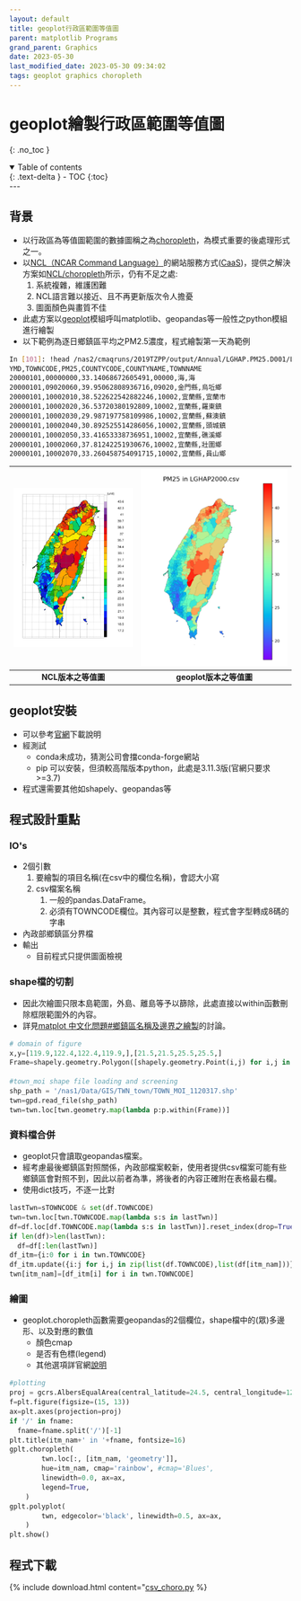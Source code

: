 ```yaml
---
layout: default
title: geoplot行政區範圍等值圖
parent: matplotlib Programs
grand_parent: Graphics
date: 2023-05-30
last_modified_date: 2023-05-30 09:34:02
tags: geoplot graphics choropleth
---
```


# geoplot繪製行政區範圍等值圖
{: .no_toc }

<details open markdown="block">
  <summary>
    Table of contents
  </summary>
  {: .text-delta }
- TOC
{:toc}
</details>
---

## 背景

- 以行政區為等值圖範圍的數據圖稱之為[choropleth](https://en.wikipedia.org/wiki/Choropleth_map)，為模式重要的後處理形式之一。
- 以[NCL（NCAR Command Language）](https://www.ncl.ucar.edu/)的網站服務方式([CaaS](http://125.229.149.182/chrpleth.html))，提供之解決方案如[NCL/choropleth](../NCL/choropleth.md)所示，仍有不足之處:
  1. 系統複雜，維護困難
  2. NCL語言難以接近、且不再更新版次令人擔憂
  3. 圖面顏色與畫質不佳
- 此處方案以[geoplot](https://ithelp.ithome.com.tw/articles/10204839)模組呼叫matplotlib、geopandas等一般性之python模組進行繪製
- 以下範例為逐日鄉鎮區平均之PM2.5濃度，程式繪製第一天為範例

```bash
In [101]: !head /nas2/cmaqruns/2019TZPP/output/Annual/LGHAP.PM25.D001/LGHAP2000.csv
YMD,TOWNCODE,PM25,COUNTYCODE,COUNTYNAME,TOWNNAME
20000101,00000000,33.14068672605491,00000,海,海
20000101,09020060,39.95062808936716,09020,金門縣,烏坵鄉
20000101,10002010,38.522622542882246,10002,宜蘭縣,宜蘭市
20000101,10002020,36.53720380192809,10002,宜蘭縣,羅東鎮
20000101,10002030,29.987197758109986,10002,宜蘭縣,蘇澳鎮
20000101,10002040,30.892525514286056,10002,宜蘭縣,頭城鎮
20000101,10002050,33.41653338736951,10002,宜蘭縣,礁溪鄉
20000101,10002060,37.81242251930676,10002,宜蘭縣,壯圍鄉
20000101,10002070,33.260458754091715,10002,宜蘭縣,員山鄉
```

|![](https://github.com/sinotec2/Focus-on-Air-Quality/raw/main/attachments/2023-05-30-10-51-07.png)|![](https://github.com/sinotec2/Focus-on-Air-Quality/raw/main/attachments/2023-05-30-09-47-27.png)|
|:-:|:-:|
|<b>NCL版本之等值圖</b>|<b>geoplot版本之等值圖</b>|


## geoplot安裝

- 可以參考[官網](https://residentmario.github.io/geoplot/installation.html)下載說明
- 經測試
  - conda未成功，猜測公司會擋conda-forge網站
  - pip 可以安裝，但須較高階版本python，此處是3.11.3版(官網只要求>=3.7)
- 程式還需要其他如shapely、geopandas等

## 程式設計重點

### IO's

- 2個引數
  1. 要繪製的項目名稱(在csv中的欄位名稱)，會認大小寫
  2. csv檔案名稱
     1. 一般的pandas.DataFrame。
     2. 必須有TOWNCODE欄位。其內容可以是整數，程式會字型轉成8碼的字串
- 內政部鄉鎮區分界檔
- 輸出
  - 目前程式只提供圖面檢視

### shape檔的切割

- 因此次繪圖只限本島範圍，外島、離島等予以篩除，此處直接以within函數刪除框限範圍外的內容。
- 詳見[matplot 中文化問題#鄉鎮區名稱及邊界之繪製](https://sinotec2.github.io/FAQ/2023/05/29/matplotlib_ttf.html#鄉鎮區名稱及邊界之繪製)的討論。

```python
# domain of figure
x,y=[119.9,122.4,122.4,119.9,],[21.5,21.5,25.5,25.5,]
Frame=shapely.geometry.Polygon([shapely.geometry.Point(i,j) for i,j in zip(x,y)])

#town_moi shape file loading and screening
shp_path = '/nas1/Data/GIS/TWN_town/TOWN_MOI_1120317.shp'
twn=gpd.read_file(shp_path)
twn=twn.loc[twn.geometry.map(lambda p:p.within(Frame))]
```

### 資料檔合併

- geoplot只會讀取geopandas檔案。
- 經考慮最後鄉鎮區對照關係，內政部檔案較新，使用者提供csv檔案可能有些鄉鎮區會對照不到，因此以前者為準，將後者的內容正確附在表格最右欄。
- 使用dict技巧，不逐一比對

```python
lastTwn=sTOWNCODE & set(df.TOWNCODE)
twn=twn.loc[twn.TOWNCODE.map(lambda s:s in lastTwn)]
df=df.loc[df.TOWNCODE.map(lambda s:s in lastTwn)].reset_index(drop=True)
if len(df)>len(lastTwn):
  df=df[:len(lastTwn)]
df_itm={i:0 for i in twn.TOWNCODE}
df_itm.update({i:j for i,j in zip(list(df.TOWNCODE),list(df[itm_nam]))})
twn[itm_nam]=[df_itm[i] for i in twn.TOWNCODE]
```

### 繪圖

- geoplot.choropleth函數需要geopandas的2個欄位，shape檔中的(眾)多邊形、以及對應的數值
  - 顏色cmap
  - 是否有色標(legend)
  - 其他選項詳官網[說明](https://residentmario.github.io/geoplot/api_reference.html?highlight=choropleth#geoplot.geoplot.choropleth)

```python
#plotting
proj = gcrs.AlbersEqualArea(central_latitude=24.5, central_longitude=120)
f=plt.figure(figsize=(15, 13))
ax=plt.axes(projection=proj)
if '/' in fname:
  fname=fname.split('/')[-1]
plt.title(itm_nam+' in '+fname, fontsize=16)
gplt.choropleth(
        twn.loc[:, [itm_nam, 'geometry']],
        hue=itm_nam, cmap='rainbow', #cmap='Blues',
        linewidth=0.0, ax=ax,
        legend=True,
    )
gplt.polyplot(
        twn, edgecolor='black', linewidth=0.5, ax=ax,
    )
plt.show()
```

## 程式下載

{% include download.html content="[csv_choro.py](https://github.com/sinotec2/Focus-on-Air-Quality/blob/main/utilities/Graphics/matplotlib/csv_choro.py") %}
